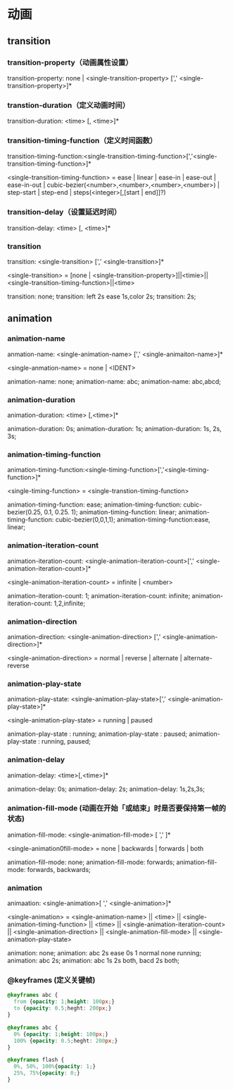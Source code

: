 # 动画

## transition

### transition-property（动画属性设置）

transition-property: none | &lt;single-transition-property> [',' &lt;single-transition-property>]*

### transtion-duration（定义动画时间）

transition-duration: &lt;time> [, &lt;time>]*

### transition-timing-function（定义时间函数）

transition-timing-function:&lt;single-transition-timing-function>[','&lt;single-transition-timing-function>]*

&lt;single-transition-timing-function> = 
  ease | linear | ease-in | ease-out | ease-in-out | cubic-bezier(&lt;number>,&lt;number>,&lt;number>,&lt;number>) | step-start | step-end | steps(&lt;integer>[,[start | end]]?)

### transition-delay（设置延迟时间）

transition-delay: &lt;time> [, &lt;time>]*

### transition

transition: &lt;single-transition> [',' &lt;single-transition>]*

&lt;single-transition> = [none | &lt;single-transition-property>]||&lt;timie>||&lt;single-transition-timing-function>||&lt;time>

transition: none;
transition: left 2s ease 1s,color 2s;
transition: 2s;

## animation

### animation-name

anmation-name: &lt;single-animation-name> [',' &lt;single-animaiton-name>]*

&lt;single-anmation-name> = none | &lt;IDENT>

animation-name: none;
animation-name: abc;
animation-name: abc,abcd;

### animation-duration

animation-duration: &lt;time> [,&lt;time>]*

animation-duration: 0s;
animation-duration: 1s;
animation-duration: 1s, 2s, 3s;

### animation-timing-function

animation-timing-function:&lt;single-timing-function>[','&lt;single-timing-function>]*

&lt;single-timing-function> = &lt;single-transtion-timing-function>

animation-timing-function: ease;
animation-timing-function: cubic-bezier(0.25, 0.1, 0.25. 1);
animation-timing-function: linear;
animation-timing-function: cubic-bezier(0,0,1,1);
animation-timing-function:ease, linear;

### animation-iteration-count

animation-iteration-count: &lt;single-animation-iteration-count>[',' &lt;single-animation-iteration-count>]*

&lt;single-animation-iteration-count> = infinite | &lt;number>

animation-iteration-count: 1;
animation-iteration-count: infinite;
animation-iteration-count: 1,2,infinite;

### animation-direction

animation-direction: &lt;single-animation-direction> [',' &lt;single-animation-direction>]*

&lt;single-animation-direction> = normal | reverse | alternate | alternate-reverse

### animation-play-state

animation-play-state: &lt;single-animation-play-state>[',' &lt;single-animation-play-state>]*

&lt;single-animation-play-state> = running | paused

animation-play-state : running;
animation-play-state : paused;
animation-play-state : running, paused;

### animation-delay

animation-delay: &lt;time>[,&lt;time>]*

animation-delay: 0s;
animation-delay: 2s;
animation-delay: 1s,2s,3s;

### animation-fill-mode (动画在开始「或结束」时是否要保持第一帧的状态)

animation-fill-mode: &lt;single-animation-fill-mode> [ ',' <single-animation-fill-mode>]*

&lt;single-animation0fill-mode> = none | backwards | forwards | both

animation-fill-mode: none;
animation-fill-mode: forwards;
animation-fill-mode: forwards, backwards;

### animation

animaation: &lt;single-animation>[ ',' &lt;single-animation>]*

&lt;single-animation> = &lt;single-animation-name> || &lt;time> || &lt;single-animation-timing-function> || &lt;time> || &lt;single-animation-iteration-count> || &lt;single-animation-direction> || &lt;single-animation-fill-mode> || &lt;single-animation-play-state>

animation: none;
animation: abc 2s ease 0s 1 normal none running;
animation: abc 2s;
animation: abc 1s 2s both, bacd 2s both;

### @keyframes (定义关键帧)

```css
@keyframes abc {
  from {opacity: 1;height: 100px;}
  to {opacity: 0.5;heght: 200px;}
}
```
```css
@keyframes abc {
  0% {opacity: 1;height: 100px;}
  100% {opacity: 0.5;heght: 200px;}
}
```
```css
@keyframes flash {
  0%, 50%, 100%{opacity: 1;}
  25%, 75%{opacity: 0;}
}
```


